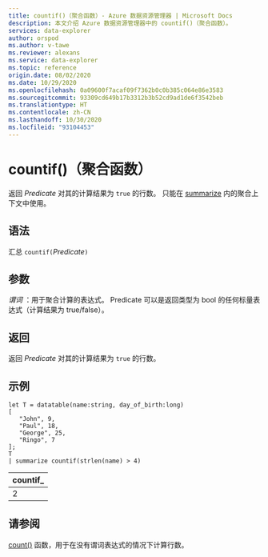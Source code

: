```yaml
---
title: countif()（聚合函数）- Azure 数据资源管理器 | Microsoft Docs
description: 本文介绍 Azure 数据资源管理器中的 countif()（聚合函数）。
services: data-explorer
author: orspod
ms.author: v-tawe
ms.reviewer: alexans
ms.service: data-explorer
ms.topic: reference
origin.date: 08/02/2020
ms.date: 10/29/2020
ms.openlocfilehash: 0a09600f7acaf09f7362b0c0b385c064e86e3583
ms.sourcegitcommit: 93309cd649b17b3312b3b52cd9ad1de6f3542beb
ms.translationtype: HT
ms.contentlocale: zh-CN
ms.lasthandoff: 10/30/2020
ms.locfileid: "93104453"
---
```

# <a name="countif-aggregation-function"></a>countif()（聚合函数）

返回 *Predicate* 对其的计算结果为 `true` 的行数。 只能在 [summarize](summarizeoperator.md) 内的聚合上下文中使用。

## <a name="syntax"></a>语法

汇总 `countif(`*Predicate*`)`

## <a name="arguments"></a>参数

*谓词* ：用于聚合计算的表达式。 Predicate 可以是返回类型为 bool 的任何标量表达式（计算结果为 true/false）。

## <a name="returns"></a>返回

返回 *Predicate* 对其的计算结果为 `true` 的行数。

## <a name="example"></a>示例

```kusto
let T = datatable(name:string, day_of_birth:long)
[
   "John", 9,
   "Paul", 18,
   "George", 25,
   "Ringo", 7
];
T
| summarize countif(strlen(name) > 4)
```

|countif_|
|----|
|2|

## <a name="see-also"></a>请参阅

[count()](count-aggfunction.md) 函数，用于在没有谓词表达式的情况下计算行数。
